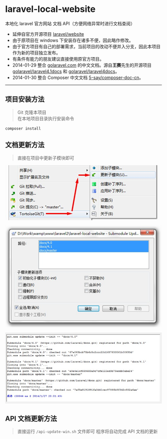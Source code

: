 laravel-local-website
====================

本地化 laravel 官方网站 文档 API（方便网络异常时进行文档查阅）

- 延伸自官方开源项目 [laravel/website](https://github.com/laravel/website)
- 由于原项目在 windows 下安装存在诸多不便，因此略作修改。
- 由于官方项目有自己的部署需求，当前项目的改动不便并入分支，因此本项目作为新的项目独立发布。
- 有条件有能力的朋友建议直接使用原官方项目。
- 2014-01-29 整合 [golaravel.com](http://www.golaravel.com/) 的中文文档。源自**王赛**先生的开源项目 [golaravel/laravel4.1docs](https://github.com/golaravel/laravel4.1docs) 和 [golaravel/laravel4docs](https://github.com/golaravel/laravel4docs)。
- 2014-01-30 整合 Composer 中文文档 [5-say/composer-doc-cn](https://github.com/5-say/composer-doc-cn)。

---

## 项目安装方法

> Git 克隆本项目  
> 在本地项目目录执行安装命令

    composer install

## 文档更新方法

> 直接在项目中更新子模块即可

![选择菜单](/public/assets/img/readme/tg-01.jpg "Optional title")

![全选更新](/public/assets/img/readme/tg-02.jpg "Optional title")

![更新结束](/public/assets/img/readme/tg-03.jpg "Optional title")

## API 文档更新方法

> 直接运行 `/api-update-win.sh` 文件即可
> 程序将自动完成 API 文档的更新
